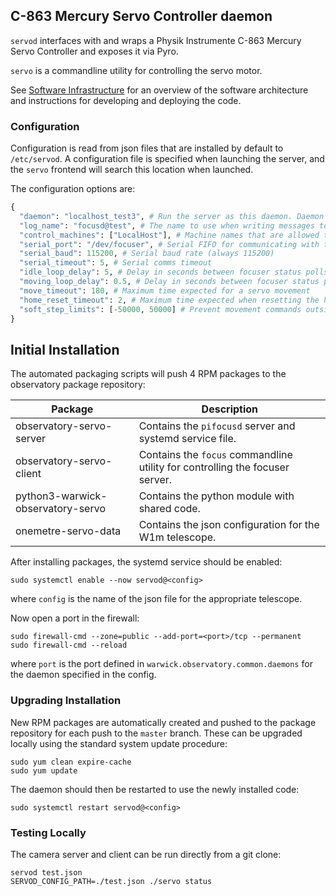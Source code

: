 ## C-863 Mercury Servo Controller daemon

`servod` interfaces with and wraps a Physik Instrumente C-863 Mercury Servo Controller and exposes it via Pyro.

`servo` is a commandline utility for controlling the servo motor.

See [Software Infrastructure](https://github.com/warwick-one-metre/docs/wiki/Software-Infrastructure) for an overview of the software architecture and instructions for developing and deploying the code.


### Configuration

Configuration is read from json files that are installed by default to `/etc/servod`.
A configuration file is specified when launching the server, and the `servo` frontend will search this location when launched.

The configuration options are:
```python
{
  "daemon": "localhost_test3", # Run the server as this daemon. Daemon types are registered in `warwick.observatory.common.daemons`.
  "log_name": "focusd@test", # The name to use when writing messages to the observatory log.
  "control_machines": ["LocalHost"], # Machine names that are allowed to control (rather than just query) state. Machine names are registered in `warwick.observatory.common.IP`.
  "serial_port": "/dev/focuser", # Serial FIFO for communicating with the focuser
  "serial_baud": 115200, # Serial baud rate (always 115200)
  "serial_timeout": 5, # Serial comms timeout
  "idle_loop_delay": 5, # Delay in seconds between focuser status polls when idle
  "moving_loop_delay": 0.5, # Delay in seconds between focuser status polls when moving
  "move_timeout": 180, # Maximum time expected for a servo movement
  "home_reset_timeout": 2, # Maximum time expected when resetting the home position
  "soft_step_limits": [-50000, 50000] # Prevent movement commands outside this range
}

```

## Initial Installation


The automated packaging scripts will push 4 RPM packages to the observatory package repository:

| Package                           | Description                                                                  |
|-----------------------------------|------------------------------------------------------------------------------|
| observatory-servo-server          | Contains the `pifocusd` server and systemd service file.                     |
| observatory-servo-client          | Contains the `focus` commandline utility for controlling the focuser server. |
| python3-warwick-observatory-servo | Contains the python module with shared code.                                 |
| onemetre-servo-data               | Contains the json configuration for the W1m telescope.                       |

After installing packages, the systemd service should be enabled:

```
sudo systemctl enable --now servod@<config>
```

where `config` is the name of the json file for the appropriate telescope.

Now open a port in the firewall:
```
sudo firewall-cmd --zone=public --add-port=<port>/tcp --permanent
sudo firewall-cmd --reload
```
where `port` is the port defined in `warwick.observatory.common.daemons` for the daemon specified in the config.

### Upgrading Installation

New RPM packages are automatically created and pushed to the package repository for each push to the `master` branch.
These can be upgraded locally using the standard system update procedure:
```
sudo yum clean expire-cache
sudo yum update
```

The daemon should then be restarted to use the newly installed code:
```
sudo systemctl restart servod@<config>
```

### Testing Locally

The camera server and client can be run directly from a git clone:
```
servod test.json
SERVOD_CONFIG_PATH=./test.json ./servo status
```
